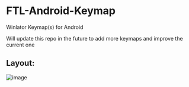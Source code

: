 # FTL-Android-Keymap
Winlator Keymap(s) for Android

Will update this repo in the future to add more keymaps and improve the current one


## Layout:
![image](https://github.com/The-Dumb-Dino/FTL-Android-Keymap/assets/77470472/5298b958-135d-4be2-a3b4-44cf41c0adaf)
